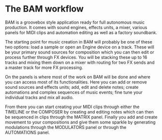 # The BAM workflow
BAM is a groovebox style application ready for full autonomous music production. It comes with sound engines, effects units, a mixer, various panels for MIDI clips and automation editing as well as a factory soundbank.

The starting point for music creation in BAM will probably be one of these two options: load a sample or open an Engine device on a track. These will be your primary sound sources for composition which you can then edit or process further through FX devices. You will be stacking these up to 16 tracks and mixing them down on a mixer with routing for two FX sends and a master track for more FX processing.

On the panels is where most of the work on BAM will be done and where you can access most of its functionalities. Here you can add or remove sound sources and effects units; add, edit and delete notes; create automations and complex sequences of music events; fine tune your individual tracks and mix all audio.

From there you can start creating your MIDI clips through either the TIMELINE or the COMPOSER by creating and editing notes which can then be sequenced in clips through the MATRIX panel. Finally you add and create movement to your compositions and give them some sparkle by generating modulations through the MODULATORS panel or through the AUTOMATIONS panel.
